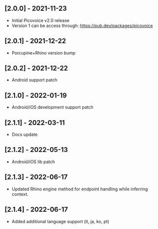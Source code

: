 ## [2.0.0] - 2021-11-23
* Initial Picovoice v2.0 release
* Version 1 can be access through: https://pub.dev/packages/picovoice

## [2.0.1] - 2021-12-22
* Porcupine+Rhino version bump

## [2.0.2] - 2021-12-22
* Android support patch

## [2.1.0] - 2022-01-19
* Android/iOS development support patch

## [2.1.1] - 2022-03-11
* Docs update

## [2.1.2] - 2022-05-13
* Android/iOS lib patch

## [2.1.3] - 2022-06-17
* Updated Rhino engine method for endpoint handling while inferring context.

## [2.1.4] - 2022-06-17
* Added additional language support (it, ja, ko, pt)